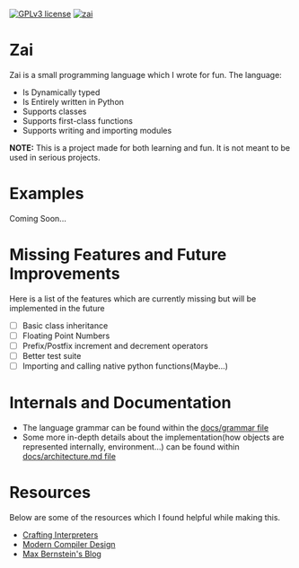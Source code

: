 [![GPLv3 license](https://img.shields.io/badge/License-GPLv3-blue.svg)](http://perso.crans.org/besson/LICENSE.html) [![zai](https://circleci.com/gh/sehnsucht13/zai-pl.svg?style=shield)](https://app.circleci.com/pipelines/github/sehnsucht13/zai-pl)

# Zai

Zai is a small programming language which I wrote for fun. The language:

- Is Dynamically typed
- Is Entirely written in Python
- Supports classes
- Supports first-class functions
- Supports writing and importing modules

**NOTE:** This is a project made for both learning and fun. It is not meant to be used in serious projects.
# Examples
Coming Soon...

# Missing Features and Future Improvements
Here is a list of the features which are currently missing but will be implemented in the future
- [ ] Basic class inheritance
- [ ] Floating Point Numbers
- [ ] Prefix/Postfix increment and decrement operators
- [ ] Better test suite
- [ ] Importing and calling native python functions(Maybe...)

# Internals and Documentation
- The language grammar can be found within the [docs/grammar file](https://github.com/sehnsucht13/zai-pl/blob/master/docs/grammar)
- Some more in-depth details about the implementation(how objects are represented internally, environment...) can be found within [docs/architecture.md file](https://github.com/sehnsucht13/zai-pl/blob/master/docs/architecture.md)

# Resources
Below are some of the resources which I found helpful while making this.
- [Crafting Interpreters](https://craftinginterpreters.com/ "Crafting Interpreters Homepage")
- [Modern Compiler Design](https://dickgrune.com/Books/MCD_2nd_Edition/ "Modern Compiler Design")
- [Max Bernstein's Blog](https://bernsteinbear.com/blog/ "bernsteinbear")
